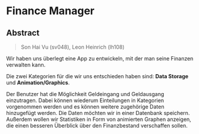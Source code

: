 # Finance Manager

## Abstract

> Son Hai Vu (sv048), Leon Heinrich (lh108)

Wir haben uns überlegt eine App zu entwickeln, mit der man seine Finanzen verwalten kann.

Die zwei Kategorien für die wir uns entschieden haben sind: **Data Storage** und **Animation/Graphics**.

Der Benutzer hat die Möglichkeit Geldeingang und Geldausgang einzutragen. 
Dabei können wiederum Einteilungen in Kategorien vorgenommen werden und es können weitere zugehörige Daten hinzugefügt werden.
Die Daten möchten wir in einer Datenbank speichern. 
Außerdem wollen wir Statistiken in Form von animierten Graphen anzeigen, die einen besseren Überblick über den Finanzbestand verschaffen sollen.
